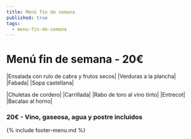 ```yaml
---
title: Menú fin de semana
published: true
tags:
  - menu-fin-de-semana
---
```


# Menú fin de semana - 20€

|Ensalada con rulo de cabra y frutos secos|
|Verduras a la plancha|
|Fabada|
|Sopa castellana|

|Chuletas de cordero|
|Carrillada|
|Rabo de toro al vino tinto|
|Entrecot|
|Bacalao al horno|


### 20€ - Vino, gaseosa, agua y postre incluidos


{% include footer-menu.md %}
